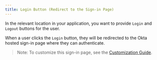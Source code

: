 ```yaml
---
title: Login Button (Redirect to the Sign-in Page)
---
```


In the relevant location in your application, you want to provide `Login` and `Logout` buttons for the user.

When a user clicks the `Login` button, they will be redirected to the Okta hosted sign-in page where they can authenticate.

> Note: To customize this sign-in page, see the [Customization Guide](customization-guide-link).


<StackSelector snippet="login-redirect"/>